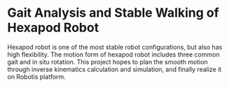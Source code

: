 # Gait Analysis and Stable Walking of Hexapod Robot

Hexapod robot is one of the most stable robot configurations, but also has high flexibility. The motion form of hexapod robot includes three common gait and in situ rotation. This project hopes to plan the smooth motion through inverse kinematics calculation and simulation, and finally realize it on Robotis platform.

